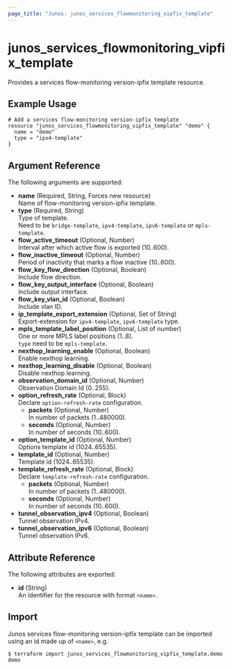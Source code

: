 ```yaml
---
page_title: "Junos: junos_services_flowmonitoring_vipfix_template"
---
```


# junos_services_flowmonitoring_vipfix_template

Provides a services flow-monitoring version-ipfix template resource.

## Example Usage

```hcl
# Add a services flow-monitoring version-ipfix template
resource "junos_services_flowmonitoring_vipfix_template" "demo" {
  name = "demo"
  type = "ipv4-template"
}
```

## Argument Reference

The following arguments are supported:

- **name** (Required, String, Forces new resource)  
  Name of flow-monitoring version-ipfix template.
- **type** (Required, String)  
  Type of template.  
  Need to be `bridge-template`, `ipv4-template`, `ipv6-template` or `mpls-template`.
- **flow_active_timeout** (Optional, Number)  
  Interval after which active flow is exported (10..600).
- **flow_inactive_timeout** (Optional, Number)  
  Period of inactivity that marks a flow inactive (10..600).
- **flow_key_flow_direction** (Optional, Boolean)  
  Include flow direction.
- **flow_key_output_interface** (Optional, Boolean)  
  Include output interface.
- **flow_key_vlan_id** (Optional, Boolean)  
  Include vlan ID.
- **ip_template_export_extension** (Optional, Set of String)  
  Export-extension for `ipv4-template`, `ipv6-template` type.
- **mpls_template_label_position** (Optional, List of number)  
  One or more MPLS label positions (1..8).  
  `type` need to be `mpls-template`.
- **nexthop_learning_enable** (Optional, Boolean)  
  Enable nexthop learning.
- **nexthop_learning_disable** (Optional, Boolean)  
  Disable nexthop learning.
- **observation_domain_id** (Optional, Number)  
  Observation Domain Id (0..255).
- **option_refresh_rate** (Optional, Block)  
  Declare `option-refresh-rate` configuration.
  - **packets** (Optional, Number)  
    In number of packets (1..480000).
  - **seconds** (Optional, Number)  
    In number of seconds (10..600).
- **option_template_id** (Optional, Number)  
  Options template id (1024..65535).
- **template_id** (Optional, Number)  
  Template id (1024..65535).
- **template_refresh_rate** (Optional, Block)  
  Declare `template-refresh-rate` configuration.
  - **packets** (Optional, Number)  
    In number of packets (1..480000).
  - **seconds** (Optional, Number)  
    In number of seconds (10..600).
- **tunnel_observation_ipv4** (Optional, Boolean)  
  Tunnel observation IPv4.
- **tunnel_observation_ipv6** (Optional, Boolean)  
  Tunnel observation IPv6.

## Attribute Reference

The following attributes are exported:

- **id** (String)  
  An identifier for the resource with format `<name>`.

## Import

Junos services flow-monitoring version-ipfix template can be imported using an id made up of
`<name>`, e.g.

```shell
$ terraform import junos_services_flowmonitoring_vipfix_template.demo demo
```
